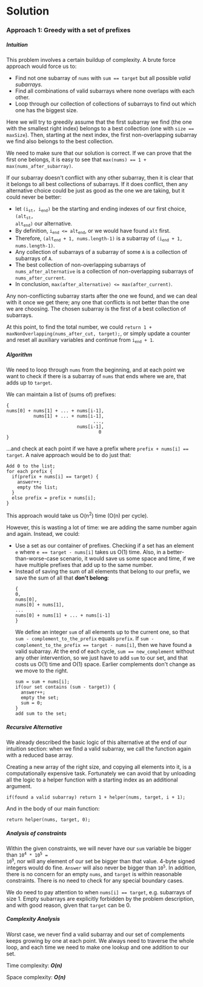 # Solution
### Approach 1: Greedy with a set of prefixes
##### Intuition

This problem involves a certain buildup of complexity. A brute force approach would force us to:
  - Find not one subarray of `nums` with `sum == target` but all possible *valid subarrays*.
  - Find all combinations of valid subarrays where none overlaps with each other.
  - Loop through our collection of collections of subarrays to find out which one has the biggest size.
  
Here we will try to greedily assume that the first subarray we find (the one with the smallest right index) belongs to a best collection (one with `size == maxSize`). Then, starting at the next index, the first non-overlapping subarray we find also belongs to the best collection.

We need to make sure that our solution is correct. If we can prove that the first one belongs, it is easy to see that `max(nums) == 1 + max(nums_after_subarray)`. 

If our subarray doesn't conflict with any other subarray, then it is clear that it belongs to all best collections of subarrays. If it does conflict, then any alternative choice could be just as good as the one we are taking, but it could never be better: 
 - let <code>(i<sub>st</sub>, i<sub>end</sub>)</code> be the starting and ending indexes of our first choice, <code>(alt<sub>st</sub>, alt<sub>end</sub>)</code> our alternative. 
 - By definition, <code>i<sub>end</sub> <= alt<sub>end</sub></code>, or we would have found `alt` first.
 - Therefore, <code>(alt<sub>end</sub> + 1, nums.length-1)</code> is a subarray of <code>(i<sub>end</sub> + 1, nums.length-1)</code>.
 - Any collection of subarrays of a subarray of some `A` is a collection of subarrays of `A`.
 - The best collection of non-overlapping subarrays of `nums_after_alternative` is a collection of non-overlapping subarrays of `nums_after_current`.
 - In conclusion, `max(after_alternative) <= max(after_current)`.

Any non-conflicting subarray starts after the one we found, and we can deal with it once we get there; any one that conflicts is not better than the one we are choosing. The chosen subarray is the first of a best collection of subarrays.

At this point, to find the total number, we could `return 1 + maxNonOverlapping(nums_after_cut, target);`, or simply update a counter and reset all auxiliary variables and continue from <code>i<sub>end</sub> + 1</code>.
    

##### Algorithm
We need to loop through `nums` from the beginning, and at each point we want to check if there is a subarray of `nums` that ends where we are, that adds up to `target`. 

We can maintain a list of (sums of) prefixes:
```
{
nums[0] + nums[1] + ... + nums[i-1],
          nums[1] + ... + nums[i-1],
                                ...,
                          nums[i-1],
                                  0
}
```
...and check at each point if we have a prefix where `prefix + nums[i] == target`.
A naive approach would be to do just that:
```
Add 0 to the list;
for each prefix {
  if(prefix + nums[i] == target) {
    answer++;
    empty the list;
  }
  else prefix = prefix + nums[i];
}
```

This approach would take us O(n<sup>2</sup>) time (O(n) per cycle).

However, this is wasting a lot of time: we are adding the same number again and again. Instead, we could:
- Use a set as our container of prefixes. Checking if a set has an element `e` where `e == target - nums[i]` takes us O(1) time. Also, in a better-than-worse-case scenario, it would save us some space and time, if we have multiple prefixes that add up to the same number.
- Instead of saving the sum of all elements that belong to our prefix, we save the sum of all that **don't belong**:
  ```
  {
  0,
  nums[0],
  nums[0] + nums[1],
  ...
  nums[0] + nums[1] + ... + nums[i-1]
  }
  ```
  We define an integer `sum` of all elements up to the current one, so that `sum - complement_to_the_prefix` equals `prefix`. If `sum - complement_to_the_prefix == target - nums[i]`, then we have found a valid subarray. At the end of each cycle, `sum == new_complement` without any other intervention, so we just have to add `sum` to our set, and that costs us O(1) time and O(1) space. Earlier complements don't change as we move to the right.
  ```
  sum = sum + nums[i];
  if(our set contains (sum - target)) {
    answer++;
    empty the set;
    sum = 0;
  }
  add sum to the set;
  ```
  
##### Recursive Alternative
We already described the basic logic of this alternative at the end of our intuition section: when we find a valid subarray, we call the function again with a reduced base array.

Creating a new array of the right size, and copying all elements into it, is a computationally expensive task. Fortunately we can avoid that by unloading all the logic to a helper function with a starting index as an additional argument.
```
if(found a valid subarray) return 1 + helper(nums, target, i + 1);
```
And in the body of our main function:
```
return helper(nums, target, 0);
```

##### Analysis of constraints
Within the given constraints, we will never have our `sum` variable be bigger than <code>10<sup>4</sup> * 10<sup>5</sup> = 10<sup>9</sup></code>, nor will any element of our set be bigger than that value. 4-byte signed integers would do fine. `Answer` will also never be bigger than <code>10<sup>5</sup></code>. In addition, there is no concern for an empty `nums`, and `target` is within reasonable constraints. There is no need to check for any special boundary cases.

We do need to pay attention to when `nums[i] == target`, e.g. subarrays of size 1. Empty subarrays are explicitly forbidden by the problem description, and with good reason, given that `target` can be 0.

##### Complexity Analysis
Worst case, we never find a valid subarray and our set of complements keeps growing by one at each point. We always need to traverse the whole loop, and each time we need to make one lookup and one addition to our set.

Time complexity:  ***O(n)***

Space complexity: ***O(n)***
